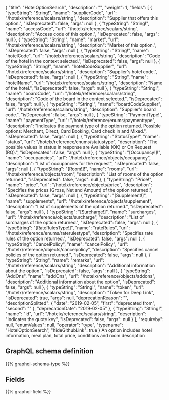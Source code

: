 {
  "title": "HotelOptionSearch",
  "description": "",
  "weight": 1,
  "fields": [
    {
      "typeString": "String!",
      "name": "supplierCode",
      "url": "/hotelx/reference/scalars/string",
      "description": "Supplier that offers this option.",
      "isDeprecated": false,
      "args": null
    },
    {
      "typeString": "String!",
      "name": "accessCode",
      "url": "/hotelx/reference/scalars/string",
      "description": "Access code of this option.",
      "isDeprecated": false,
      "args": null
    },
    {
      "typeString": "String!",
      "name": "market",
      "url": "/hotelx/reference/scalars/string",
      "description": "Market of this option.",
      "isDeprecated": false,
      "args": null
    },
    {
      "typeString": "String!",
      "name": "hotelCode",
      "url": "/hotelx/reference/scalars/string",
      "description": "Code of the hotel in the context selected.",
      "isDeprecated": false,
      "args": null
    },
    {
      "typeString": "String!",
      "name": "hotelCodeSupplier",
      "url": "/hotelx/reference/scalars/string",
      "description": "Supplier's hotel code.",
      "isDeprecated": false,
      "args": null
    },
    {
      "typeString": "String",
      "name": "hotelName",
      "url": "/hotelx/reference/scalars/string",
      "description": "Name of the hotel.",
      "isDeprecated": false,
      "args": null
    },
    {
      "typeString": "String!",
      "name": "boardCode",
      "url": "/hotelx/reference/scalars/string",
      "description": "Code of the board in the context selected.",
      "isDeprecated": false,
      "args": null
    },
    {
      "typeString": "String!",
      "name": "boardCodeSupplier",
      "url": "/hotelx/reference/scalars/string",
      "description": "Supplier's board code.",
      "isDeprecated": false,
      "args": null
    },
    {
      "typeString": "PaymentType!",
      "name": "paymentType",
      "url": "/hotelx/reference/enums/paymenttype",
      "description": "Indicates the payment type of the option returned. Possible options: Merchant, Direct, Card Booking, Card check in and Mixed.",
      "isDeprecated": false,
      "args": null
    },
    {
      "typeString": "StatusType!",
      "name": "status",
      "url": "/hotelx/reference/enums/statustype",
      "description": "The possible values in status in response are Available (OK) or On Request (RQ).",
      "isDeprecated": false,
      "args": null
    },
    {
      "typeString": "[Occupancy!]!",
      "name": "occupancies",
      "url": "/hotelx/reference/objects/occupancy",
      "description": "List of occupancies for the request",
      "isDeprecated": false,
      "args": null
    },
    {
      "typeString": "[Room!]!",
      "name": "rooms",
      "url": "/hotelx/reference/objects/room",
      "description": "List of rooms of the option returned.",
      "isDeprecated": false,
      "args": null
    },
    {
      "typeString": "Price!",
      "name": "price",
      "url": "/hotelx/reference/objects/price",
      "description": "Specifies the prices (Gross, Net and Amount) of the option returned.",
      "isDeprecated": false,
      "args": null
    },
    {
      "typeString": "[Supplement!]",
      "name": "supplements",
      "url": "/hotelx/reference/objects/supplement",
      "description": "List of supplements of the option returned.",
      "isDeprecated": false,
      "args": null
    },
    {
      "typeString": "[Surcharge!]",
      "name": "surcharges",
      "url": "/hotelx/reference/objects/surcharge",
      "description": "List of surcharges of the option returned.",
      "isDeprecated": false,
      "args": null
    },
    {
      "typeString": "[RateRulesType!]",
      "name": "rateRules",
      "url": "/hotelx/reference/enums/raterulestype",
      "description": "Specifies rate rules of the option returned.",
      "isDeprecated": false,
      "args": null
    },
    {
      "typeString": "CancelPolicy",
      "name": "cancelPolicy",
      "url": "/hotelx/reference/objects/cancelpolicy",
      "description": "Specifies cancel policies of the option returned.",
      "isDeprecated": false,
      "args": null
    },
    {
      "typeString": "String",
      "name": "remarks",
      "url": "/hotelx/reference/scalars/string",
      "description": "Additional information about the option.",
      "isDeprecated": false,
      "args": null
    },
    {
      "typeString": "AddOns",
      "name": "addOns",
      "url": "/hotelx/reference/objects/addons",
      "description": "Additional information about the option",
      "isDeprecated": false,
      "args": null
    },
    {
      "typeString": "String!",
      "name": "token",
      "url": "/hotelx/reference/scalars/string",
      "description": "Token for Deep Link",
      "isDeprecated": true,
      "args": null,
      "deprecationReason": "",
      "descriptionSplitted": {
        "date": "2019-02-05",
        "first": "deprecated from",
        "second": ""
      },
      "deprecationDate": "2019-02-05"
    },
    {
      "typeString": "String!",
      "name": "id",
      "url": "/hotelx/reference/scalars/string",
      "description": "Indicates the quote key",
      "isDeprecated": false,
      "args": null
    }
  ],
  "requireby": null,
  "enumValues": null,
  "operator": "type",
  "typename": "HotelOptionSearch",
  "hideGithubLink": true
}
An option includes hotel information, meal plan, total price, conditions and room description
## GraphQL schema definition

{{% graphql-schema-type %}}

## Fields

{{% graphql-field %}}
